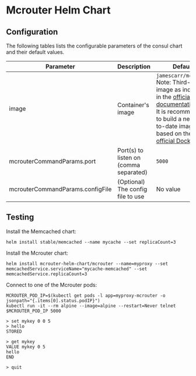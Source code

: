 # Mcrouter Helm Chart

## Configuration

The following tables lists the configurable parameters of the consul chart and their default values.

| Parameter                     | Description                            | Default                                         |
| ----------------------------- | -------------------------------------- | ----------------------------------------------- |
| image                         | Container's image                      | `jamescarr/mcrouter` <br> Note: Third-party image as indicated in the [official documentation](https://github.com/facebook/mcrouter/wiki/mcrouter-installation) <br> It is recommended to build a new, up-to-date image based on the [official Dockerfile](https://github.com/facebook/mcrouter/blob/master/mcrouter/scripts/docker/Dockerfile) |
| mcrouterCommandParams.port       | Port(s) to listen on (comma separated) | `5000` |
| mcrouterCommandParams.configFile | (Optional) The config file to use | No value |

## Testing

Install the Memcached chart:

    helm install stable/memcached --name mycache --set replicaCount=3

Install the Mcrouter chart:

    helm install mcrouter-helm-chart/mcrouter --name=myproxy --set memcachedService.serviceName="mycache-memcached" --set memcachedService.replicaCount=3

Connect to one of the Mcrouter pods:

    MCROUTER_POD_IP=$(kubectl get pods -l app=myproxy-mcrouter -o jsonpath="{.items[0].status.podIP}")
    kubectl run -it --rm alpine --image=alpine --restart=Never telnet $MCROUTER_POD_IP 5000
    
    > set mykey 0 0 5
    > hello
    STORED
    
    > get mykey
    VALUE mykey 0 5
    hello
    END
    
    > quit
